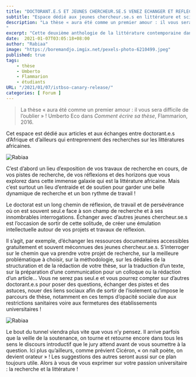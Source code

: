 ```yaml
---
title: "DOCTORANT.E.S ET JEUNES CHERCHEUR.SE.S VENEZ ECHANGER ET REFLECHIR ENSEMBLE !"
subtitle: "Espace dédié aux jeunes chercheur.se.s en littérature et sciences humaines"
description: "La thèse « aura été comme un premier amour : il vous sera difficile de l’oublier » ! Umberto Eco dans Comment écrire sa thèse, Flammarion, 2016. Cet espace est dédié aux articles et aux échanges entre doctorant.e.s d’Afrique et d’ailleurs qui entreprennent des recherches sur les littératures africaines. 
"
excerpt: "Cette deuxième anthologie de la littérature contemporaine dans la région des Grands Lacs africains a choisi de placer la paix au centre des enjeux esthétiques et sociétaux"
date:  2021-01-07T03:05:18+08:00
author: "Rabiaa"
image: "https://boremandjo.imgix.net/pexels-photo-6210499.jpeg"
published: true
tags:
    - thèse
    - Umberto
    - Flammarion
    - étudiants
URL: "/2021/01/07/istbso-canary-release/"
categories: [ Forum ]
---
```



> La thèse « aura été comme un premier amour : il vous sera difficile de l’oublier » ! Umberto Eco dans *Comment écrire sa thèse*, Flammarion, 2016.

Cet espace est dédié aux articles et aux échanges entre doctorant.e.s d’Afrique et d’ailleurs qui entreprennent des recherches sur les littératures africaines. 


![Rabiaa](https://boremandjo.imgix.net/istockphoto-1128717722-612x612.jpg)

C’est d’abord un lieu d’exposition de vos travaux de recherche en cours, de vos pistes de recherche, de vos réflexions et des horizons que vous explorez dans cette immense galaxie qui est la littérature africaine. Mais c’est surtout un lieu d’entraide et de soutien pour garder une belle dynamique de recherche et un bon rythme de travail !

Le doctorat est un long chemin de réflexion, de travail et de persévérance où on est souvent seul.e face à son champ de recherche et à ses innombrables interrogations. Échanger avec d’autres jeunes chercheur.se.s est l’occasion de sortir de cette solitude, de créer une émulation intellectuelle autour de vos projets et travaux de réflexion. 

Il s’agit, par exemple, d’échanger les ressources documentaires accessibles gratuitement et souvent méconnues des jeunes chercheur.se.s.
S’interroger sur le chemin que va prendre votre projet de recherche, sur la meilleure problématique à choisir, sur la méthodologie, sur les dédales de la structuration et de la rédaction de votre thèse, sur la traduction d’un texte, sur la préparation d’une communication pour un colloque ou la rédaction d’un article… Vous ne serez pas seul.e et vous pourrez compter sur d’autres doctorant.e.s pour poser des questions, échanger des pistes et des astuces, nouer des liens sociaux afin de sortir de l’isolement qu’impose le parcours de thèse, notamment en ces temps d’opacité sociale due aux restrictions sanitaires voire aux fermetures des établissements universitaires !

![Rabiaa](https://boremandjo.imgix.net/istockphoto-512746852-612x612.jpg)

Le bout du tunnel viendra plus vite que vous n’y pensez. Il arrive parfois que la veille de la soutenance, on tourne et retourne encore dans tous les sens le discours introductif que le jury attend avant de vous soumettre à la question. Ici plus qu’ailleurs, comme prévient Cicéron, « on naît poète, on devient orateur » ! Les suggestions des autres seront aussi sur ce plan toujours utile. 
Alors à vous de vous exprimer sur votre passion universitaire : la recherche et la littérature !
